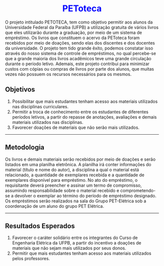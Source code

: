 <h1 Align='center'>
  <font color='blue'>
      PEToteca 
  </font>
</h1>

O projeto intitulado PETOTECA, tem como objetivo permitir aos alunos da Universidade Federal da Paraíba (UFPB) a utilização gratuita de vários livros que eles utilizarão durante a graduação, por meio de um sistema de empréstimo. Os livros que constituem o acervo da PEToteca foram recebidos por meio de doações, sendo elas dos discentes e dos docentes da universidade. O projeto tem tido grande êxito, podemos constatar isso através do nosso sistema de controle de empréstimos, no qual percebe-se que a grande maioria dos livros acadêmicos teve uma grande circulação durante o período letivo. Ademais, este projeto contribui para minimizar custos com cópias ou compras de livros por parte dos alunos, que muitas vezes não possuem os recursos necessários para os mesmos. 

## Objetivos
1. Possibilitar que mais estudantes tenham acesso aos materiais utilizados nas disciplinas curriculares. 
2. Permitir a troca de conhecimento entre os estudantes de diferentes períodos letivos, a partir do repasse de anotações, avaliações e demais materiais utilizados nas disciplinas.
3. Favorecer doações de materiais que não serão mais utilizados.
___
## Metodologia
Os livros e demais materiais serão recebidos por meio de doações e serão listados em uma planilha eletrônica. A planilha irá conter informações do material (título e nome do autor), a disciplina a qual o material está relacionado, a quantidade de exemplares recebida e a quantidade de exemplares disponível para empréstimo. No ato do empréstimo, o requisitante deverá preencher e assinar um termo de compromisso, assumindo responsabilidade sobre o material recebido e comprometendo-se a devolver o exemplar ao término do período de empréstimo designado. Os empréstimos serão realizados na sala do Grupo PET-Elétrica sob a coordenação de um aluno do grupo PET Elétrica.
___
## Resultados Esperados
1. Favorecer o caráter solidário entre os integrantes do Curso de Engenharia Elétrica da UFPB, a partir do incentivo a doações de materiais que não sejam mais utilizados por seus donos.
2. Permitir que mais estudantes tenham acesso aos materiais utilizados pelos professores. 